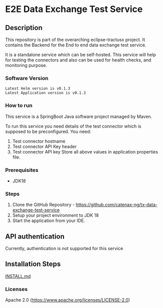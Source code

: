 # E2E Data Exchange Test Service


## Description

This repository is part of the overarching eclipse-tractusx project. It contains the Backend for the End to end data exchange test service.

It is a standalone service which can be self-hosted.
This service will help for testing the connectors and also can be used for health checks, and monitoring purpose.

### Software Version
```shell
Latest Helm version is v0.1.3
Latest Application version is v0.1.3
```
### How to run

This service is a SpringBoot Java software project managed by Maven.

To run this service you need details of the test connector which is supposed to be preconfigured.
You need:
1. Test connector hostname
2. Test connector API Key header
3. Test connector API key
Store all above values in application properties file.

### Prerequisites
- JDK18

### Steps
1. Clone the GitHub Repository - https://github.com/catenax-ng/tx-data-exchange-test-service
2. Setup your project environment to JDK 18
3. Start the application from your IDE.

## API authentication
Currently, authentication is not supported for this service


## Installation Steps

[INSTALL.md](INSTALL.md)


### Licenses
Apache 2.0 (https://www.apache.org/licenses/LICENSE-2.0)